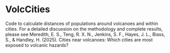 # VolcCities
Code to calculate distances of populations around volcanoes and within cities. For a detailed discussion on the methodology and complete results, please see Meredith, E. S., Teng, R. X. N., Jenkins, S. F., Hayes, J. L., Biass, S., & Handley, H. (2025). Cities near volcanoes: Which cities are most exposed to volcanic hazards?
